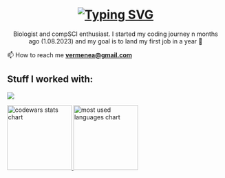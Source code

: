 


<h1 align="center"><a href="https://git.io/typing-svg"><img src="https://readme-typing-svg.demolab.com?font=Terminus&pause=1000&color=B1120C&random=false&width=435&lines=%3Ch1%3EHello+World%2C+my+name+is+Natalia%3C%2Fh1%3E" alt="Typing SVG" /></a></h1>
<p align="center">Biologist and compSCI enthusiast. I started my coding journey n months ago (1.08.2023) and my goal is to land my first job in a year 🚀</p>

📫 How to reach me **vermenea@gmail.com**


<h2 align="left">Stuff I worked with:</h2>


<p align="left">
  <a href="https://skillicons.dev">
    <img src="https://skillicons.dev/icons?i=js,react,ts,nodejs,sass,bootstrap,git,gulp,vite,figma" />
  </a>
</p>
<p align="left">
    <a href="LINK TO: WHEN CLICKED">
      <img height="150" src="https://github.r2v.ch/codewars?user=vermenea" alt="codewars stats chart"/>
      <img height="150" src="https://github-readme-stats.vercel.app/api/top-langs?username=vermenea&show_icons=true&locale=en&layout=compact&theme=transparent" alt="most used languages chart"/> 
    </a>
</p>



